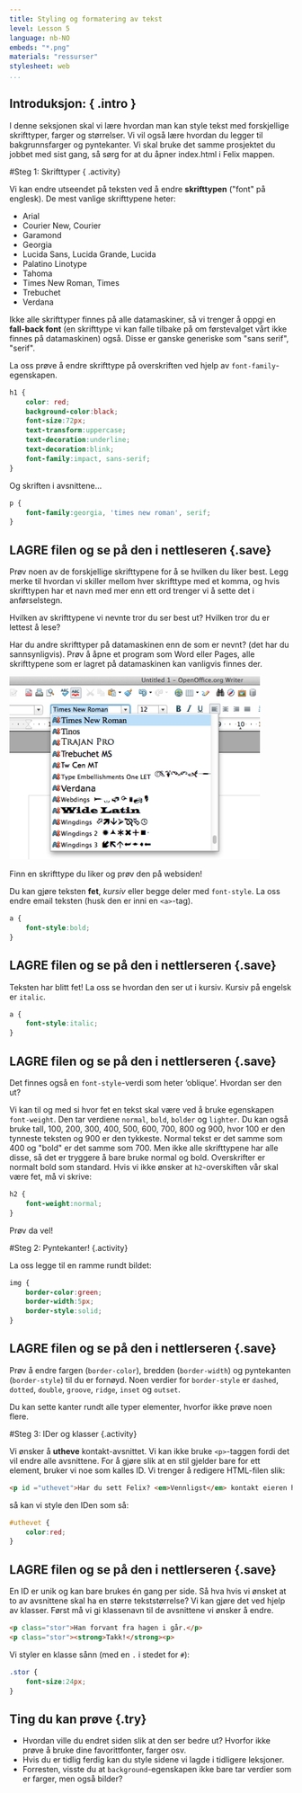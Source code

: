 ```yaml
---
title: Styling og formatering av tekst
level: Lesson 5
language: nb-NO
embeds: "*.png"
materials: "ressurser"
stylesheet: web
...
```


## __Introduksjon:__ { .intro }
I denne seksjonen skal vi lære hvordan man kan style tekst med forskjellige skrifttyper, farger og størrelser. Vi vil også lære hvordan du legger til bakgrunnsfarger og pyntekanter. Vi skal bruke det samme prosjektet du jobbet med sist gang, så sørg for at du åpner index.html i Felix mappen.

#Steg 1: Skrifttyper { .activity}

Vi kan endre utseendet på teksten ved å endre __skrifttypen__ ("font" på englesk). De mest vanlige skrifttypene heter:

* Arial
* Courier New, Courier
* Garamond
* Georgia
* Lucida Sans, Lucida Grande, Lucida
* Palatino Linotype
* Tahoma
* Times New Roman, Times
* Trebuchet
* Verdana

Ikke alle skrifttyper finnes på alle datamaskiner, så vi trenger å oppgi en  __fall-back font__ (en skrifttype vi kan falle tilbake på om førstevalget vårt ikke finnes på datamaskinen) også. Disse er ganske generiske som "sans serif", "serif". 

La oss prøve å endre skrifttype på overskriften ved hjelp av `font-family`-egenskapen.

```CSS
h1 { 
	color: red;
	background-color:black;
	font-size:72px;
	text-transform:uppercase;
	text-decoration:underline;
	text-decoration:blink;
	font-family:impact, sans-serif;
}
```
Og skriften i avsnittene...

```CSS
p {
	font-family:georgia, 'times new roman', serif;
}
```

## __LAGRE__ filen og se på den i nettleseren {.save}

Prøv noen av de forskjellige skrifttypene for å se hvilken du liker best. Legg merke til hvordan vi skiller mellom hver skrifttype med et komma, og hvis skrifttypen har et navn med mer enn ett ord trenger vi å sette det i anførselstegn. 

Hvilken av skrifttypene vi nevnte tror du ser best ut? Hvilken tror du er lettest å lese? 

Har du andre skrifttyper på datamaskinen enn de som er nevnt? (det har du sannsynligvis). Prøv å åpne et program som Word eller Pages, alle skrifttypene som er lagret på datamaskinen kan vanligvis finnes der.

![screenshot](fonts.png)

Finn en skrifttype du liker og prøv den på websiden!

Du kan gjøre teksten __fet__, *kursiv* eller begge deler med `font-style`. La oss endre email teksten (husk den er inni en `<a>`-tag). 

```CSS
a {
	font-style:bold;
}
```

## __LAGRE__ filen og se på den i nettlerseren {.save}

Teksten har blitt fet! La oss se hvordan den ser ut i kursiv. Kursiv på engelsk er `italic`.

```CSS
a {
	font-style:italic;
}
```
## __LAGRE__ filen og se på den i nettlerseren {.save}

Det finnes også en `font-style`-verdi som heter ‘oblique’. Hvordan ser den ut?

Vi kan til og med si hvor fet en tekst skal være ved å bruke egenskapen `font-weight`. Den tar verdiene `normal`, `bold`, `bolder` og `lighter`. Du kan også bruke tall, 100, 200, 300, 400, 500, 600, 700, 800 og 900, hvor 100 er den tynneste teksten og 900 er den tykkeste. Normal tekst er det samme som 400 og "bold" er det samme som 700. Men ikke alle skrifttypene har alle disse, så det er tryggere å bare bruke normal og bold. Overskrifter er normalt bold som standard. Hvis vi ikke ønsker at `h2`-overskiften vår skal være fet, må vi skrive:

```CSS
h2 {
	font-weight:normal;
}
```

Prøv da vel!

#Steg 2: Pyntekanter! {.activity}

La oss legge til en ramme rundt bildet:

```CSS
img {
	border-color:green;
	border-width:5px;
	border-style:solid;
}
```
## __LAGRE__ filen og se på den i nettlerseren {.save}

Prøv å endre fargen (`border-color`), bredden (`border-width`) og pyntekanten (`border-style`) til du er fornøyd. Noen verdier for `border-style` er `dashed`, `dotted`, `double`, `groove`, `ridge`, `inset` og `outset`. 

Du kan sette kanter rundt alle typer elementer, hvorfor ikke prøve noen flere.

#Steg 3: IDer og klasser {.activity}

Vi ønsker å __utheve__ kontakt-avsnittet. Vi kan ikke bruke `<p>`-taggen fordi det vil endre alle avsnittene. For å gjøre slik at en stil gjelder bare for ett element, bruker vi noe som kalles ID. Vi trenger å redigere HTML-filen slik:

```html
<p id ="uthevet">Har du sett Felix? <em>Vennligst</em> kontakt eieren hans på <a href="mailto:eierentilfelix@email.com">eierentilfelix@email.com</a</p>
```
så kan vi style den IDen som så:

```CSS
#uthevet {
	color:red;
}
```
## __LAGRE__ filen og se på den i nettlerseren {.save}
En ID er unik og kan bare brukes én gang per side. Så hva hvis vi ønsket at to av avsnittene skal ha en større tekststørrelse? Vi kan gjøre det ved hjelp av klasser. Først må vi gi klassenavn til de avsnittene vi ønsker å endre.

```HTML
<p class="stor">Han forvant fra hagen i går.</p>
<p class="stor"><strong>Takk!</strong><p>
```
Vi styler en klasse sånn (med en `.` i stedet for `#`):

```CSS
.stor {
	font-size:24px;
}
```

## Ting du kan prøve {.try}

+ Hvordan ville du endret siden slik at den ser bedre ut? Hvorfor ikke prøve å bruke dine favorittfonter, farger osv. 
+ Hvis du er tidlig ferdig kan du style sidene vi lagde i tidligere leksjoner. 
+ Forresten, visste du at `background`-egenskapen ikke bare tar verdier som er farger, men også bilder?
